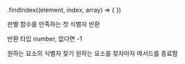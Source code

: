 
.findIndex((element, index, array) => { })


판별 함수를 만족하는 첫 식별자 반환

반환 타입 number, 없다면 -1


원하는 요소의 식별자 찾기
원하는 요소를 찾자마자 메서드를 종료함